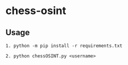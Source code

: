 # chess-osint

## Usage
```
1. python -m pip install -r requirements.txt

2. python chessOSINT.py <username>
```
